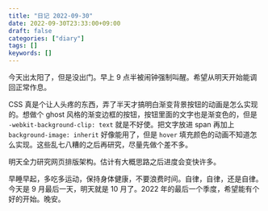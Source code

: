 ```yaml
---
title: "日记 2022-09-30"
date: 2022-09-30T23:33:00+09:00
draft: false
categories: ["diary"]
tags: []
keywords: []
---
```


今天出太阳了，但是没出门。早上 9 点半被闹钟强制叫醒。希望从明天开始能调回正常作息。

CSS 真是个让人头疼的东西，弄了半天才搞明白渐变背景按钮的动画是怎么实现的。想做个 ghost 风格的渐变边框的按钮，按钮里面的文字也是渐变色的，但是 `-webkit-background-clip: text` 就是不好使。把文字放进 span 再加上 `background-image: inherit` 好像能用了，但是 `hover` 填充颜色的动画不知道怎么实现。这些乱七八糟的之后再研究，尽量先做个差不多。

明天全力研究网页排版架构。估计有大概思路之后进度会变快许多。

早睡早起，多吃多运动，保持身体健康，不要浪费时间。自律，自律，还是自律。今天是 9 月最后一天，明天就是 10 月了。2022 年的最后一个季度，希望能有个好的开始。晚安。
